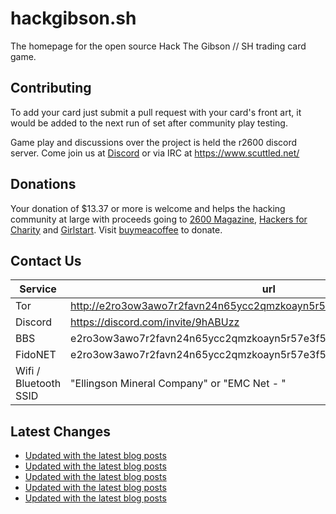 # hackgibson.sh
The homepage for the open source Hack The Gibson // SH trading card game.


## Contributing

To add your card just submit a pull request with your card's front art, it would be added to the next run of set after community play testing.

Game play and discussions over the project is held the r2600 discord server. Come join us at [Discord](https://discord.com/invite/9hABUzz) or via IRC at https://www.scuttled.net/


## Donations

Your donation of $13.37 or more is welcome and helps the hacking community at large with proceeds going to [2600 Magazine](https://2600.com/), [Hackers for Charity](https://hackersforcharity.org) and [Girlstart](https://girlstart.org).  Visit [buymeacoffee](https://www.buymeacoffee.com/hackgibson.sh) to donate.


## Contact Us

Service | url
-|-
Tor | http://e2ro3ow3awo7r2favn24n65ycc2qmzkoayn5r57e3f56nvjwdcgg32ad.onion
Discord | https://discord.com/invite/9hABUzz
BBS | e2ro3ow3awo7r2favn24n65ycc2qmzkoayn5r57e3f56nvjwdcgg32ad.onion:23
FidoNET | e2ro3ow3awo7r2favn24n65ycc2qmzkoayn5r57e3f56nvjwdcgg32ad.onion:24554
Wifi / Bluetooth SSID | "Ellingson Mineral Company" or "EMC Net - <fidonet address>"

## Latest Changes
<!-- BLOG-POST-LIST:START -->
- [Updated with the latest blog posts](https://github.com/DFW2600/hackgibson.sh/commit/540856e862997707e2b3f64e22dc8eb90a3dd398)
- [Updated with the latest blog posts](https://github.com/DFW2600/hackgibson.sh/commit/79e7cafdddf64810c2fd348b143f2f3c8d9514c3)
- [Updated with the latest blog posts](https://github.com/DFW2600/hackgibson.sh/commit/74e1d726ec00a4f562d948a3343b8845dbb38969)
- [Updated with the latest blog posts](https://github.com/DFW2600/hackgibson.sh/commit/858705a554649876406e7caa7dfddd9b85bc166a)
- [Updated with the latest blog posts](https://github.com/DFW2600/hackgibson.sh/commit/00f6336d0afe6bc9fc3afa801504fab50eeb91af)
<!-- BLOG-POST-LIST:END -->
